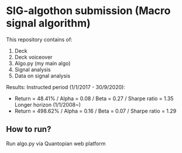 # SIG-algothon submission (Macro signal algorithm)
This repository contains of:
1. Deck 
2. Deck voiceover
3. Algo.py (my main algo)
4. Signal analysis 
5. Data on signal analysis

Results:
Instructed period (1/1/2017 - 30/9/2020): 
- Return = 48.41% / Alpha = 0.08 / Beta = 0.27 / Sharpe ratio = 1.35
Longer horizon (1/1/2008~)
- Return = 498.62% / Alpha = 0.16 / Beta = 0.07 / Sharpe ratio = 1.29

## How to run?
Run algo.py via Quantopian web platform 

